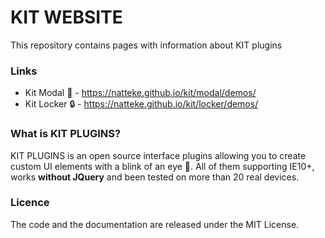 # KIT WEBSITE
This repository contains pages with information about KIT plugins

### Links
* Kit Modal :tada: - https://natteke.github.io/kit/modal/demos/
* Kit Locker :lock: - https://natteke.github.io/kit/locker/demos/

### What is KIT PLUGINS?
KIT PLUGINS is an open source interface plugins allowing you to create custom UI elements with a blink of an eye :rocket:.
All of them supporting IE10+, works **without JQuery** and been tested on more than 20 real devices.

### Licence
The code and the documentation are released under the MIT License.

